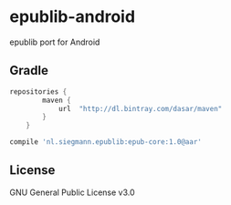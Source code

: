 # epublib-android
epublib port for Android

## Gradle
```gradle
repositories {
        maven {
            url  "http://dl.bintray.com/dasar/maven"
        }
    }
```

```gradle
compile 'nl.siegmann.epublib:epub-core:1.0@aar'
```

## License

GNU General Public License v3.0

